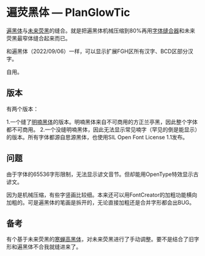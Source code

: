 # 遍荧黑体 — PlanGlowTic
[遍黑体](https://github.com/Fitzgerald-Porthmouth-Koenigsegg/Plangothic)与[未来荧黑](https://github.com/welai/glow-sans)的缝合。就是把遍黑体机械压缩到80%再用[字体缝合器](https://github.com/nowar-fonts/Warcraft-Font-Merger)和未来荧黑最窄体缝合起来而已。

和遍黑体（2022/09/06）一样，可以显示扩展FGH区所有汉字、BCD区部分汉字。

自用。

## 版本

有两个版本：

1.一个缝了[明喃黑体](https://www.hannom-rcv.org/font.html#e)的版本。明喃黑体来自不可商用的方正兰亭黑，因此整个字体都不可商用。
2.一个没缝明喃黑体，因此无法显示常见喃字（罕见的倒是能显示）的版本。所有字体都源自思源黑体，也使用SIL Open Font License 1.1发布。

## 问题

由于字体的65536字形限制，无法显示谚文音节。但却能用OpenType特效显示古谚文。

因为是机械压缩，有些字竖画比较细。本来还可以用FontCreator的加粗功能横向加粗的。可是遍黑体的笔画是拆开的，无论直接加粗还是合并字形都会出BUG。

## 备考

有个基于未来荧黑的[寒蝉高黑体](https://github.com/Warren2060/Chill-G-Sans)，对未来荧黑进行了手动调整。要不是结合了旧字形和遍黑体不合我就缝进来了。
